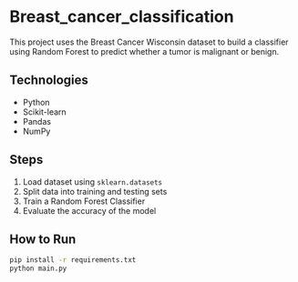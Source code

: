 # Breast_cancer_classification

This project uses the Breast Cancer Wisconsin dataset to build a classifier using Random Forest to predict whether a tumor is malignant or benign.

## Technologies
- Python
- Scikit-learn
- Pandas
- NumPy

## Steps
1. Load dataset using `sklearn.datasets`
2. Split data into training and testing sets
3. Train a Random Forest Classifier
4. Evaluate the accuracy of the model

## How to Run
```bash
pip install -r requirements.txt
python main.py
